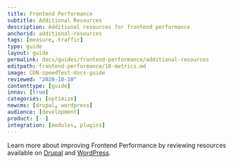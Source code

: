 ```yaml
---
title: Frontend Performance
subtitle: Additional Resources
description: Additional resources for frontend performance
anchorid: additional-resources
tags: [measure, traffic]
type: guide
layout: guide
permalink: docs/guides/frontend-performance/additional-resources
editpath: frontend-performance/10-metrics.md
image: CDN-speedTest-docs-guide
reviewed: "2020-10-10"
contenttype: [guide]
innav: [true]
categories: [optimize]
newcms: [drupal, wordpress]
audience: [development]
product: [--]
integration: [modules, plugins]
---
```


Learn more about improving Frontend Performance by reviewing resources available on [Drupal](https://www.drupal.org/docs/mobile-drupal-sites/front-end-performance) and [WordPress](https://wordpress.org/support/article/optimization/).
